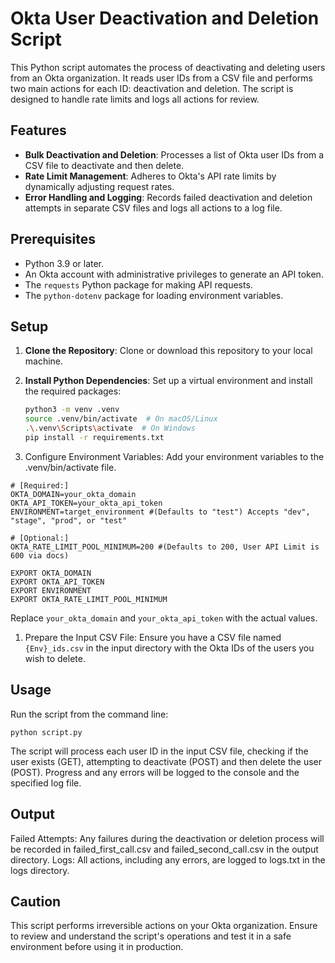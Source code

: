 # Okta User Deactivation and Deletion Script

This Python script automates the process of deactivating and deleting users from an Okta organization. It reads user IDs from a CSV file and performs two main actions for each ID: deactivation and deletion. The script is designed to handle rate limits and logs all actions for review.

## Features

- **Bulk Deactivation and Deletion**: Processes a list of Okta user IDs from a CSV file to deactivate and then delete.
- **Rate Limit Management**: Adheres to Okta's API rate limits by dynamically adjusting request rates.
- **Error Handling and Logging**: Records failed deactivation and deletion attempts in separate CSV files and logs all actions to a log file.

## Prerequisites

- Python 3.9 or later.
- An Okta account with administrative privileges to generate an API token.
- The `requests` Python package for making API requests.
- The `python-dotenv` package for loading environment variables.

## Setup

1. **Clone the Repository**: Clone or download this repository to your local machine.

2. **Install Python Dependencies**: Set up a virtual environment and install the required packages:

    ```bash
    python3 -m venv .venv
    source .venv/bin/activate  # On macOS/Linux
    .\.venv\Scripts\activate  # On Windows
    pip install -r requirements.txt
    ```

3. Configure Environment Variables: Add your environment variables to the .venv/bin/activate file.

```
# [Required:]
OKTA_DOMAIN=your_okta_domain
OKTA_API_TOKEN=your_okta_api_token
ENVIRONMENT=target_environment #(Defaults to "test") Accepts "dev", "stage", "prod", or "test"

# [Optional:]
OKTA_RATE_LIMIT_POOL_MINIMUM=200 #(Defaults to 200, User API Limit is 600 via docs)

EXPORT OKTA_DOMAIN
EXPORT OKTA_API_TOKEN
EXPORT ENVIRONMENT
EXPORT OKTA_RATE_LIMIT_POOL_MINIMUM
```

Replace `your_okta_domain` and `your_okta_api_token` with the actual values.

1. Prepare the Input CSV File: Ensure you have a CSV file named `{Env}_ids.csv` in the input directory with the Okta IDs of the users you wish to delete.

## Usage
Run the script from the command line:

```python script.py```

The script will process each user ID in the input CSV file, checking if the user exists (GET), attempting to deactivate (POST) and then delete the user (POST). Progress and any errors will be logged to the console and the specified log file.

## Output

Failed Attempts: Any failures during the deactivation or deletion process will be recorded in failed_first_call.csv and failed_second_call.csv in the output directory.
Logs: All actions, including any errors, are logged to logs.txt in the logs directory.

## Caution

This script performs irreversible actions on your Okta organization. Ensure to review and understand the script's operations and test it in a safe environment before using it in production.